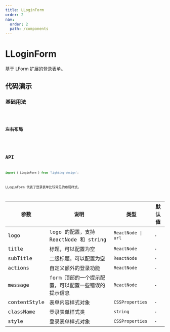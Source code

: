 ```yaml
---
title: LLoginForm
order: 2
nav:
  order: 2
  path: /components
---
```


# LLoginForm

基于 LForm 扩展的登录表单。

## 代码演示

### 基础用法

<code src='./demos/Demo1.tsx'  background="#f5f5f5">

### 左右布局

<code src='./demos/Demo2.tsx' >

## API

```ts
import { LLoginForm } from 'lighting-design';
```

LLoginForm 代表了登录表单比较常见的布局样式。

| 参数         | 说明                                                | 类型               | 默认值 |
| ------------ | --------------------------------------------------- | ------------------ | ------ |
| logo         | logo 的配置，支持 ReactNode 和 string               | `ReactNode \| url` | -      |
| title        | 标题，可以配置为空                                  | `ReactNode`        | -      |
| subTitle     | 二级标题，可以配置为空                              | `ReactNode`        | -      |
| actions      | 自定义额外的登录功能                                | `ReactNode`        | -      |
| message      | form 顶部的一个提示配置，可以配置一些错误的提示信息 | `ReactNode`        | -      |
| contentStyle | 表单内容样式对象                                    | `CSSProperties `   | -      |
| className    | 登录表单样式类                                      | `string `          | -      |
| style        | 登录表单样式对象                                    | `CSSProperties`    | -      |
